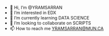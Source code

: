 - 👋 Hi, I’m @YRAMSARRAN
- 👀 I’m interested in EDX
- 🌱 I’m currently learning DATA SCIENCE
- 💞️ I’m looking to collaborate on SCRIPTS
- 📫 How to reach me YRAMSARRAN@MUN.CA

<!---
YRAMSARRAN/YRAMSARRAN is a ✨ special ✨ repository because its `README.md` (this file) appears on your GitHub profile.
You can click the Preview link to take a look at your changes.
--->
